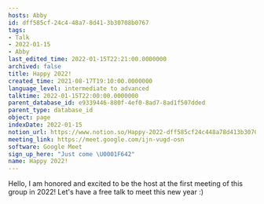 ```yaml
---
hosts: Abby
id: dff585cf-24c4-48a7-8d41-3b30708b0767
tags:
- Talk
- 2022-01-15
- Abby
last_edited_time: 2022-01-15T22:21:00.0000000
archived: false
title: Happy 2022!
created_time: 2021-08-17T19:10:00.0000000
language_level: intermediate to advanced
talktime: 2022-01-15T22:00:00.0000000
parent_database_id: e9339446-880f-4ef0-8ad7-8ad1f507dded
parent_type: database_id
object: page
indexDate: 2022-01-15
notion_url: https://www.notion.so/Happy-2022-dff585cf24c448a78d413b30708b0767
meeting_link: https://meet.google.com/ijn-vugd-osn
software: Google Meet
sign_up_here: "Just come \U0001F642"
name: Happy 2022!
---
```


Hello, I am honored and excited to be the host at the first meeting of this group in 2022! Let's have a free talk to meet this new year :)





